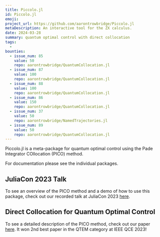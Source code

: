```yaml
---
title: Piccolo.jl
id: Piccolo.jl
emoji:
project_url: https://github.com/aarontrowbridge/Piccolo.jl
metaDescription: An interactive tool for the ZX calculus.
date: 2024-03-28
summary: quantum optimal control with direct collocation
tags:
  -
bounties:
  - issue_num: 85
    value: 50
    repo: aarontrowbridge/QuantumCollocation.jl
  - issue_num: 87
    value: 100
    repo: aarontrowbridge/QuantumCollocation.jl
  - issue_num: 88
    value: 100
    repo: aarontrowbridge/QuantumCollocation.jl
  - issue_num: 86
    value: 150
    repo: aarontrowbridge/QuantumCollocation.jl
  - issue_num: 37
    value: 50
    repo: aarontrowbridge/NamedTrajectories.jl
  - issue_num: 89
    value: 50
    repo: aarontrowbridge/QuantumCollocation.jl
---
```


Piccolo.jl is a meta-package for quantum optimal control using the Pade Integrator COllocation (PICO) method.

For documentation please see the individual packages.

## JuliaCon 2023 Talk

To see an overview of the PICO method and a demo of how to use this package, check out our recorded talk at JuliaCon 2023 [here](https://www.youtube.com/watch?v=NBdck6UX0Tc).

## Direct Collocation for Quantum Optimal Control

To see a detailed description of the PICO method, check out our paper [here](https://arxiv.org/abs/2305.03261). It won 2nd best paper in the QTEM category at IEEE QCE 2023!
